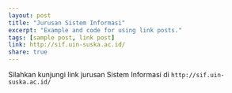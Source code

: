 ```yaml
---
layout: post
title: "Jurusan Sistem Informasi"
excerpt: "Example and code for using link posts."
tags: [sample post, link post]
link: http://sif.uin-suska.ac.id/
share: true
---
```



Silahkan kunjungi link jurusan Sistem Informasi di `http://sif.uin-suska.ac.id/`
